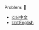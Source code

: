 Problem: :link: 
- [:cn:中文](https://leetcode-cn.com/problems/binary-tree-inorder-traversal)
- [:us:English](https://leetcode.com/problems/binary-tree-inorder-traversal)